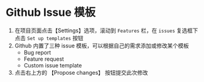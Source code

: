 # Github Issue 模板

1. 在项目页面点击【Settings】选项，滚动到 `Features` 栏，在 `issues` 复选框下点击 `Set up templates` 按钮
2. Github 内置了三种 issue 模板，可以根据自己的需求添加或修改某个模板
   * Bug report
   * Feature request
   * Custom issue template
3. 点击右上方的 【Propose changes】 按钮提交此次修改
